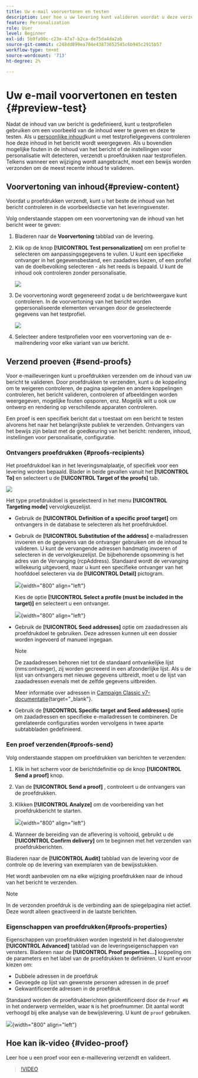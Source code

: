 ```yaml
---
title: Uw e-mail voorvertonen en testen
description: Leer hoe u uw levering kunt valideren voordat u deze verzendt
feature: Personalization
role: User
level: Beginner
exl-id: 5b9fa90c-c23e-47a7-b2ca-de75da4da2ab
source-git-commit: c248dd899ea704e43873652545c6b945c2915b57
workflow-type: tm+mt
source-wordcount: '713'
ht-degree: 2%

---
```


# Uw e-mail voorvertonen en testen {#preview-test}

Nadat de inhoud van uw bericht is gedefinieerd, kunt u testprofielen gebruiken om een voorbeeld van de inhoud weer te geven en deze te testen. Als u [persoonlijke inhoud](personalize.md)kunt u met testprofielgegevens controleren hoe deze inhoud in het bericht wordt weergegeven. Als u bovendien mogelijke fouten in de inhoud van het bericht of de instellingen voor personalisatie wilt detecteren, verzendt u proefdrukken naar testprofielen. Telkens wanneer een wijziging wordt aangebracht, moet een bewijs worden verzonden om de meest recente inhoud te valideren.

## Voorvertoning van inhoud{#preview-content}

Voordat u proefdrukken verzendt, kunt u het beste de inhoud van het bericht controleren in de voorbeeldsectie van het leveringsvenster.

Volg onderstaande stappen om een voorvertoning van de inhoud van het bericht weer te geven:

1. Bladeren naar de **Voorvertoning** tabblad van de levering.
1. Klik op de knop **[!UICONTROL Test personalization]** om een profiel te selecteren om aanpassingsgegevens te vullen. U kunt een specifieke ontvanger in het gegevensbestand, een zaadadres kiezen, of een profiel van de doelbevolking selecteren - als het reeds is bepaald. U kunt de inhoud ook controleren zonder personalisatie.

   ![](assets/test-personalization.png)

1. De voorvertoning wordt gegenereerd zodat u de berichtweergave kunt controleren. In de voorvertoning van het bericht worden gepersonaliseerde elementen vervangen door de geselecteerde gegevens van het testprofiel.

   ![](assets/test-personalization-with-a-recipient.png)

1. Selecteer andere testprofielen voor een voorvertoning van de e-mailrendering voor elke variant van uw bericht.

## Verzend proeven {#send-proofs}

Voor e-mailleveringen kunt u proefdrukken verzenden om de inhoud van uw bericht te valideren. Door proefdrukken te verzenden, kunt u de koppeling om te weigeren controleren, de pagina spiegelen en andere koppelingen controleren, het bericht valideren, controleren of afbeeldingen worden weergegeven, mogelijke fouten opsporen, enz. Mogelijk wilt u ook uw ontwerp en rendering op verschillende apparaten controleren.

Een proef is een specifiek bericht dat u toestaat om een bericht te testen alvorens het naar het belangrijkste publiek te verzenden. Ontvangers van het bewijs zijn belast met de goedkeuring van het bericht: renderen, inhoud, instellingen voor personalisatie, configuratie.

### Ontvangers proefdrukken {#proofs-recipients}

Het proefdrukdoel kan in het leveringsmalplaatje, of specifiek voor een levering worden bepaald. Blader in beide gevallen vanuit het **[!UICONTROL To]** en selecteert u de **[!UICONTROL Target of the proofs]** tab.

![](assets/target-of-proofs.png)

Het type proefdrukdoel is geselecteerd in het menu **[!UICONTROL Targeting mode]** vervolgkeuzelijst.

* Gebruik de **[!UICONTROL Definition of a specific proof target]** om ontvangers in de database te selecteren als het proefdrukdoel.
* Gebruik de **[!UICONTROL Substitution of the address]** e-mailadressen invoeren en de gegevens van de ontvanger gebruiken om de inhoud te valideren. U kunt de vervangende adressen handmatig invoeren of selecteren in de vervolgkeuzelijst. De bijbehorende opsomming is het adres van de Vervanging (rcpAddress).
Standaard wordt de vervanging willekeurig uitgevoerd, maar u kunt een specifieke ontvanger van het hoofddoel selecteren via de  **[!UICONTROL Detail]** pictogram.

   ![](assets/target-of-proofs-substitution-details.png){width="800" align="left"}

   Kies de optie **[!UICONTROL Select a profile (must be included in the target)]** en selecteert u een ontvanger.

   ![](assets/target-of-proofs-substitution.png){width="800" align="left"}


* Gebruik de **[!UICONTROL Seed addresses]**  optie om zaadadressen als proefdrukdoel te gebruiken. Deze adressen kunnen uit een dossier worden ingevoerd of manueel ingegaan.

   >[!NOTE]
   >
   >De zaadadressen behoren niet tot de standaard ontvankelijke lijst (nms:ontvanger), zij worden gecreeerd in een afzonderlijke lijst. Als u de lijst van ontvangers met nieuwe gegevens uitbreidt, moet u de lijst van zaadadressen evenals met de zelfde gegevens uitbreiden.

   Meer informatie over adressen in [Campaign Classic v7-documentatie](https://experienceleague.adobe.com/docs/campaign-classic/using/sending-messages/using-seed-addresses/about-seed-addresses.html){target="_blank"}.

* Gebruik de **[!UICONTROL Specific target and Seed addresses]** optie om zaadadressen en specifieke e-mailadressen te combineren. De gerelateerde configuraties worden vervolgens in twee aparte subtabbladen gedefinieerd.

### Een proef verzenden{#proofs-send}

Volg onderstaande stappen om proefdrukken van berichten te verzenden:

1. Klik in het scherm voor de berichtdefinitie op de knop **[!UICONTROL Send a proof]** knop.
1. Van de **[!UICONTROL Send a proof]** , controleert u de ontvangers van de proefdrukken.
1. Klikken **[!UICONTROL Analyze]** om de voorbereiding van het proefdrukbericht te starten.

   ![](assets/send-proof-analyze.png){width="800" align="left"}

1. Wanneer de bereiding van de aflevering is voltooid, gebruikt u de **[!UICONTROL Confirm delivery]** om te beginnen met het verzenden van proefdrukberichten.

Bladeren naar de **[!UICONTROL Audit]** tabblad van de levering voor de controle op de levering van exemplaren van de bewijsstukken.

Het wordt aanbevolen om na elke wijziging proefdrukken naar de inhoud van het bericht te verzenden.

>[!NOTE]
>
>In de verzonden proefdruk is de verbinding aan de spiegelpagina niet actief. Deze wordt alleen geactiveerd in de laatste berichten.

### Eigenschappen van proefdrukken{#proofs-properties}

Eigenschappen van proefdrukken worden ingesteld in het dialoogvenster **[!UICONTROL Advanced]** tabblad van de leveringseigenschappen van vensters. Bladeren naar de **[!UICONTROL Proof properties...]** koppeling om de parameters en het label van de proefdrukken te definiëren. U kunt ervoor kiezen om:

* Dubbele adressen in de proefdruk
* Gevoegde op lijst van gewenste personen adressen in de proef
* Gekwantificeerde adressen in de proefdruk

Standaard worden de proefdrukberichten geïdentificeerd door de `Proof #N` in het onderwerp vermelden, waar `N` is het proefnummer. Dit aantal wordt verhoogd bij elke analyse van de bewijslevering. U kunt de `proof` gebruiken.

![](assets/proof-parameters.png){width="800" align="left"}


## Hoe kan ik-video {#video-proof}

Leer hoe u een proef voor een e-maillevering verzendt en valideert.

>[!VIDEO](https://video.tv.adobe.com/v/333404)
